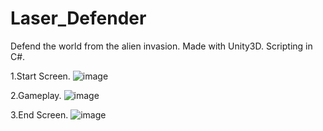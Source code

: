 # Laser_Defender
Defend the world from the alien invasion.
Made with Unity3D.
Scripting in C#.

1.Start Screen.
![image](https://user-images.githubusercontent.com/35062198/35665880-e819d74c-074d-11e8-959a-0fa03c93e21f.png)

2.Gameplay.
![image](https://user-images.githubusercontent.com/35062198/35666031-693b2e2a-074e-11e8-8415-8c95d3182436.png)

3.End Screen.
![image](https://user-images.githubusercontent.com/35062198/35666103-b5eb2414-074e-11e8-9050-114fc874d581.png)

